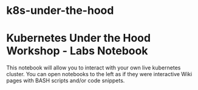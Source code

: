 # k8s-under-the-hood

# Kubernetes Under the Hood Workshop - Labs Notebook

This notebook will allow you to interact with your own live kubernetes cluster.   You can open notebooks to the left as if they were interactive Wiki pages with BASH scripts and/or code snippets. 
